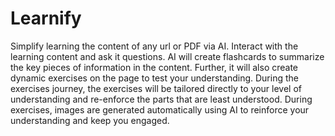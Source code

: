 # Learnify
Simplify learning the content of any url or PDF via AI.
Interact with the learning content and ask it questions.
AI will create flashcards to summarize the key pieces of information in the content.
Further, it will also create dynamic exercises on the page to test your understanding. During the exercises journey, the exercises will be tailored directly to your level of understanding and re-enforce the parts that are least understood. During exercises, images are generated automatically using AI to reinforce your understanding and keep you engaged.

